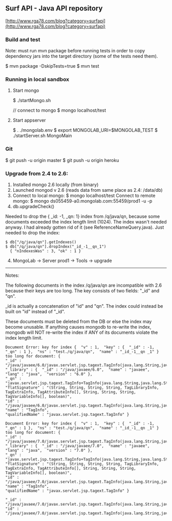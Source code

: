 ## Surf API - Java API repository

[http://www.rga78.com/blog?category=surfapi](http://www.rga78.com/blog?category=surfapi)


### Build and test

Note: must run mvn package before running tests in order to copy dependency jars into 
the target directory (some of the tests need them).

$ mvn package -DskipTests=true
$ mvn test


### Running in local sandbox

1. Start mongo

    $ ./startMongo.sh

    // connect to mongo
    $ mongo localhost/test

2. Start appserver  
    
    $ . ./mongolab.env
    $ export MONGOLAB_URI=$MONGOLAB_TEST
    $ ./startServer.sh MongoMain


### Git

$ git push -u origin master
$ git push -u origin heroku


### Upgrade from 2.4 to 2.6:

1. Installed mongo 2.6 locally (from binary)
2. Launched mongod v 2.6 (reads data from same place as 2.4:  /data/db)
3. Connect to local mongo:
    $ mongo localhost/test
Connect to remote mongo:
    $ mongo ds055459-a0.mongolab.com:55459/prod1 -u <dbuser> -p <dbpassword>
4. db.upgradeCheck()  

Needed to drop the { _id: -1, _qn: 1} index from /q/java/qn, because some documents exceeded the index length limit (1024).
The index wasn't needed anyway.  I had already gotten rid of it (see ReferenceNameQuery.java).
Just needed to drop the index:

    $ db["/q/java/qn"].getIndexes()
    $ db["/q/java/qn"].dropIndex("_id_-1__qn_1")
      { "nIndexesWas" : 3, "ok" : 1 }
            
4. MongoLab -> Server prod1 -> Tools -> upgrade


---

Notes:

The following documents in the index /q/java/qn are incompatible with 2.6 because their keys are too long.
The key consists of two fields: "_id" and "qn".

_id is actually a concatenation of "id" and "qn".  The index could instead be built on "id" instead of "_id".

These documents must be deleted from the DB or else the index may become unusable.  If anything causes
mongodb to re-write the index, mongodb will NOT re-write the index if ANY of its documents violate the index
length limit.


    Document Error: key for index {  "v" : 1,  "key" : {  "_id" : -1,  "_qn" : 1 },  "ns" : "test./q/java/qn",  "name" : "_id_-1__qn _1" } 
    too long for document: {  
    "_id" : "/java/javaee/6.0/javax.servlet.jsp.tagext.TagInfo(java.lang.String,java.lang.String,java.lang.String,java.lang.String,javax.servlet.jsp.tagext.TagLibraryInfo,javax.servlet.jsp.tagext.TagExtraInfo,javax.servlet.jsp.tagext.TagAttributeInfo[],java.lang.String,java.lang.String,java.lang.String,javax.servlet.jsp.tagext.TagVariableInfo[],boolean)/javax.servlet.jsp.tagext.TagInfo+TagInfo(java.lang.String,java.lang.String,java.lang.String,java.lang.String,javax.servlet.jsp.tagext.TagLibraryInfo,javax.servlet.jsp.tagext.TagExtraInfo,javax.servlet.jsp.tagext.TagAttributeInfo[],java.lang.String,java.lang.String,java.lang.String,javax.servlet.jsp.tagext.TagVariableInfo[],boolean)",  
    "_library" : {  "_id" : "/java/javaee/6.0",  "name" : "javaee",  "lang" : "java",  "version" : "6.0" },  
    "_qn" : "javax.servlet.jsp.tagext.TagInfo+TagInfo(java.lang.String,java.lang.String,java.lang.String,java.lang.String,javax.servlet.jsp.tagext.TagLibraryInfo,javax.servlet.jsp.tagext.TagExtraInfo,javax.servlet.jsp.tagext.TagAttributeInfo[],java.lang.String,java.lang.String,java.lang.String,javax.servlet.jsp.tagext.TagVariableInfo[],boolean)",  
    "flatSignature" : "(String, String, String, String, TagLibraryInfo, TagExtraInfo, TagAttributeInfo[], String, String, String, TagVariableInfo[], boolean)",  
    "id" : "/java/javaee/6.0/javax.servlet.jsp.tagext.TagInfo(java.lang.String,java.lang.String,java.lang.String,java.lang.String,javax.servlet.jsp.tagext.TagLibraryInfo,javax.servlet.jsp.tagext.TagExtraInfo,javax.servlet.jsp.tagext.TagAttributeInfo[],java.lang.String,java.lang.String,java.lang.String,javax.servlet.jsp.tagext.TagVariableInfo[],boolean)",  
    "name" : "TagInfo",  
    "qualifiedName" : "javax.servlet.jsp.tagext.TagInfo" } 
    
    Document Error: key for index {  "v" : 1,  "key" : {  "_id" : -1,  "_qn" : 1 },  "ns" : "test./q/java/qn",  "name" : "_id_-1__qn _1" } 
    too long for document: {  
    "_id" : "/java/javaee/7.0/javax.servlet.jsp.tagext.TagInfo(java.lang.String,java.lang.String,java.lang.String,java.lang.String,javax.servlet.jsp.tagext.TagLibraryInfo,javax.servlet.jsp.tagext.TagExtraInfo,javax.servlet.jsp.tagext.TagAttributeInfo[],java.lang.String,java.lang.String,java.lang.String,javax.servlet.jsp.tagext.TagVariableInfo[],boolean)/javax.servlet.jsp.tagext.TagInfo+TagInfo(java.lang.String,java.lang.String,java.lang.String,java.lang.String,javax.servlet.jsp.tagext.TagLibraryInfo,javax.servlet.jsp.tagext.TagExtraInfo,javax.servlet.jsp.tagext.TagAttributeInfo[],java.lang.String,java.lang.String,java.lang.String,javax.servlet.jsp.tagext.TagVariableInfo[],boolean)",  
    "_library" : {  "_id" : "/java/javaee/7.0",  "name" : "javaee",  "lang" : "java",  "version" : "7.0" },  
    "_qn" : "javax.servlet.jsp.tagext.TagInfo+TagInfo(java.lang.String,java.lang.String,java.lang.String,java.lang.String,javax.servlet.jsp.tagext.TagLibraryInfo,javax.servlet.jsp.tagext.TagExtraInfo,javax.servlet.jsp.tagext.TagAttributeInfo[],java.lang.String,java.lang.String,java.lang.String,javax.servlet.jsp.tagext.TagVariableInfo[],boolean)",  
    "flatSignature" : "(String, String, String, String, TagLibraryInfo, TagExtraInfo, TagAttributeInfo[], String, String, String, TagVariableInfo[], boolean)",  
    "id" : "/java/javaee/7.0/javax.servlet.jsp.tagext.TagInfo(java.lang.String,java.lang.String,java.lang.String,java.lang.String,javax.servlet.jsp.tagext.TagLibraryInfo,javax.servlet.jsp.tagext.TagExtraInfo,javax.servlet.jsp.tagext.TagAttributeInfo[],java.lang.String,java.lang.String,java.lang.String,javax.servlet.jsp.tagext.TagVariableInfo[],boolean)",  
    "name" : "TagInfo",  
    "qualifiedName" : "javax.servlet.jsp.tagext.TagInfo" }
    
    "_id" : "/java/javaee/7.0/javax.servlet.jsp.tagext.TagInfo(java.lang.String,java.lang.String,java.lang.String,java.lang.String,javax.servlet.jsp.tagext.TagLibraryInfo,javax.servlet.jsp.tagext.TagExtraInfo,javax.servlet.jsp.tagext.TagAttributeInfo[],java.lang.String,java.lang.String,java.lang.String,javax.servlet.jsp.tagext.TagVariableInfo[],boolean)/javax.servlet.jsp.tagext.TagInfo+TagInfo(java.lang.String,java.lang.String,java.lang.String,java.lang.String,javax.servlet.jsp.tagext.TagLibraryInfo,javax.servlet.jsp.tagext.TagExtraInfo,javax.servlet.jsp.tagext.TagAttributeInfo[],java.lang.String,java.lang.String,java.lang.String,javax.servlet.jsp.tagext.TagVariableInfo[],boolean)",  
    "id" :  "/java/javaee/7.0/javax.servlet.jsp.tagext.TagInfo(java.lang.String,java.lang.String,java.lang.String,java.lang.String,javax.servlet.jsp.tagext.TagLibraryInfo,javax.servlet.jsp.tagext.TagExtraInfo,javax.servlet.jsp.tagext.TagAttributeInfo[],java.lang.String,java.lang.String,java.lang.String,javax.servlet.jsp.tagext.TagVariableInfo[],boolean)",  


